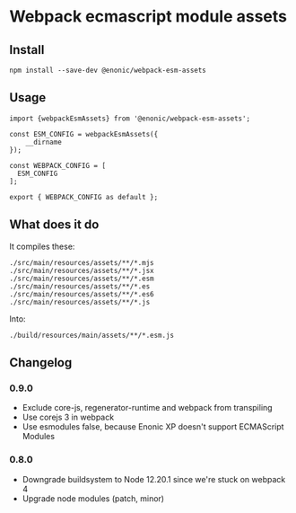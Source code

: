 # Webpack ecmascript module assets

## Install

```
npm install --save-dev @enonic/webpack-esm-assets
```

## Usage

```
import {webpackEsmAssets} from '@enonic/webpack-esm-assets';

const ESM_CONFIG = webpackEsmAssets({
	__dirname
});

const WEBPACK_CONFIG = [
  ESM_CONFIG
];

export { WEBPACK_CONFIG as default };
```

## What does it do

It compiles these:
```
./src/main/resources/assets/**/*.mjs
./src/main/resources/assets/**/*.jsx
./src/main/resources/assets/**/*.esm
./src/main/resources/assets/**/*.es
./src/main/resources/assets/**/*.es6
./src/main/resources/assets/**/*.js
```

Into:
```
./build/resources/main/assets/**/*.esm.js
```

## Changelog

### 0.9.0

* Exclude core-js, regenerator-runtime and webpack from transpiling
* Use corejs 3 in webpack
* Use esmodules false, because Enonic XP doesn't support ECMAScript Modules

### 0.8.0

* Downgrade buildsystem to Node 12.20.1 since we're stuck on webpack 4
* Upgrade node modules (patch, minor)
